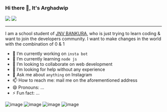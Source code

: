 ### Hi there 👋, It's Arghadwip
[<img src="https://img.shields.io/badge/Instagram-E4405F?style=for-the-badge&logo=instagram&logoColor=white"/>](https://instagram.com/argha.exe?igshid=YmMyMTA2M2Y=)
[<img src="https://img.shields.io/badge/Gmail-D14836?style=for-the-badge&logo=gmail&logoColor=white" />](mailto:arghadwip23@gmail.com)
***
I am a school student of [JNV BANKURA](https://en.m.wikipedia.org/wiki/Jawahar_Navodaya_Vidyalaya,_Bankura), who is just trying to learn coding & want to join the developers community. I want to make changes in the world with the combination of 0 & 1 

- 🔭 I’m currently working on `insta bot`
- 🌱 I’m currently learning `node js`
- 👯 I’m looking to collaborate on web development
- 🤔 I’m looking for help without any experience
- 💬 Ask me about `anything` on Instagram
- 📫 How to reach me: mail me on the aforementioned address
- 😄 Pronouns: ...
- ⚡ Fun fact: ...


![image](https://github-readme-stats.vercel.app/api/top-langs/?username=arghadwip23)
![image](https://github-readme-stats.vercel.app/api?username=arghadwip23)
![image](https://github-profile-summary-cards.vercel.app/api/cards/profile-details?username=arghadwip23&theme=vue)
![image](https://activity-graph.herokuapp.com/graph?username=arghadwip23&theme=minimal)
